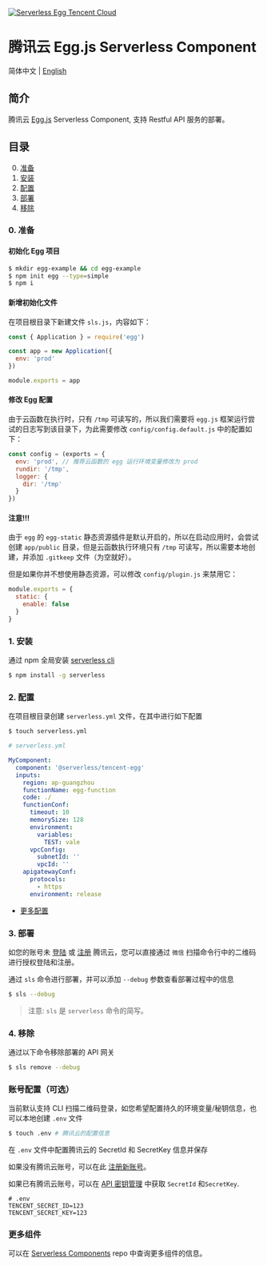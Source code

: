 [![Serverless Egg Tencent Cloud](https://img.serverlesscloud.cn/20191226/1577361751088-egg_width.png)](http://serverless.com)

# 腾讯云 Egg.js Serverless Component

简体中文 | [English](https://github.com/serverless-components/tencent-egg/blob/master/README.en.md)

## 简介

腾讯云 [Egg.js](https://github.com/eggjs/egg) Serverless Component, 支持 Restful API 服务的部署。

## 目录

0. [准备](#0-准备)
1. [安装](#1-安装)
1. [配置](#2-配置)
1. [部署](#3-部署)
1. [移除](#4-移除)

### 0. 准备

#### 初始化 Egg 项目

```bash
$ mkdir egg-example && cd egg-example
$ npm init egg --type=simple
$ npm i
```

#### 新增初始化文件

在项目根目录下新建文件 `sls.js`，内容如下：

```js
const { Application } = require('egg')

const app = new Application({
  env: 'prod'
})

module.exports = app
```

#### 修改 Egg 配置

由于云函数在执行时，只有 `/tmp` 可读写的，所以我们需要将 `egg.js` 框架运行尝试的日志写到该目录下，为此需要修改 `config/config.default.js` 中的配置如下：

```js
const config = (exports = {
  env: 'prod', // 推荐云函数的 egg 运行环境变量修改为 prod
  rundir: '/tmp',
  logger: {
    dir: '/tmp'
  }
})
```

#### 注意!!!

由于 `egg` 的 `egg-static` 静态资源插件是默认开启的，所以在启动应用时，会尝试创建 `app/public` 目录，但是云函数执行环境只有 `/tmp` 可读写，所以需要本地创建，并添加 `.gitkeep` 文件（为空就好）。

但是如果你并不想使用静态资源，可以修改 `config/plugin.js` 来禁用它：

```js
module.exports = {
  static: {
    enable: false
  }
}
```

### 1. 安装

通过 npm 全局安装 [serverless cli](https://github.com/serverless/serverless)

```bash
$ npm install -g serverless
```

### 2. 配置

在项目根目录创建 `serverless.yml` 文件，在其中进行如下配置

```bash
$ touch serverless.yml
```

```yml
# serverless.yml

MyComponent:
  component: '@serverless/tencent-egg'
  inputs:
    region: ap-guangzhou
    functionName: egg-function
    code: ./
    functionConf:
      timeout: 10
      memorySize: 128
      environment:
        variables:
          TEST: vale
      vpcConfig:
        subnetId: ''
        vpcId: ''
    apigatewayConf:
      protocols:
        - https
      environment: release
```

- [更多配置](https://github.com/serverless-components/tencent-egg/tree/master/docs/configure.md)

### 3. 部署

如您的账号未 [登陆](https://cloud.tencent.com/login) 或 [注册](https://cloud.tencent.com/register) 腾讯云，您可以直接通过 `微信` 扫描命令行中的二维码进行授权登陆和注册。

通过 `sls` 命令进行部署，并可以添加 `--debug` 参数查看部署过程中的信息

```bash
$ sls --debug
```

> 注意: `sls` 是 `serverless` 命令的简写。

### 4. 移除

通过以下命令移除部署的 API 网关

```bash
$ sls remove --debug
```

### 账号配置（可选）

当前默认支持 CLI 扫描二维码登录，如您希望配置持久的环境变量/秘钥信息，也可以本地创建 `.env` 文件

```bash
$ touch .env # 腾讯云的配置信息
```

在 `.env` 文件中配置腾讯云的 SecretId 和 SecretKey 信息并保存

如果没有腾讯云账号，可以在此 [注册新账号](https://cloud.tencent.com/register)。

如果已有腾讯云账号，可以在 [API 密钥管理](https://console.cloud.tencent.com/cam/capi) 中获取 `SecretId` 和`SecretKey`.

```text
# .env
TENCENT_SECRET_ID=123
TENCENT_SECRET_KEY=123
```

### 更多组件

可以在 [Serverless Components](https://github.com/serverless/components) repo 中查询更多组件的信息。
